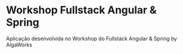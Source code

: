 # Workshop Fullstack Angular & Spring
Aplicação desenvolvida no Workshop do Fullstack Angular & Spring by AlgaWorks
